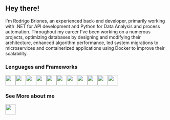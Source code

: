 ## Hey there!
I'm Rodrigo Briones, an experienced back-end developer, primarily working with .NET for API development and Python for Data Analysis and process automation. Throughout my career I've been working on a numerous projects, optimizing databases by designing and modifying their architecture, enhanced algorithm performance, led system migrations to microservices and containerized applications using Docker to improve their scalability.

### Lenguages and Frameworks
<img src="https://cdn.iconscout.com/icon/free/png-256/python-2-226051.png" width="32" height="32"><img src="https://cdn.iconscout.com/icon/free/png-256/flask-51-285137.png" width="32" height="32"><img src="https://cdn.iconscout.com/icon/free/png-256/django-2-282855.png" width="32" height="32"><img src="https://cdn.iconscout.com/icon/free/png-256/javascript-1-225993.png" width="32" height="32"><img src="https://cdn.iconscout.com/icon/free/png-256/nodejs-2-226035.png" width="32" height="32"><img src="https://cdn.iconscout.com/icon/free/png-256/java-22-225997.png" width="32" height="32"><img src="https://cdn.iconscout.com/icon/free/png-256/c-57-1175191.png" width="32" height="32"><img src="https://cdn.iconscout.com/icon/free/png-256/net-51-190792.png" width="32" height="32"><img src="https://cdn.iconscout.com/icon/free/png-256/mysql-21-1174941.png" width="32" height="32"><img src="https://cdn.iconscout.com/icon/free/png-256/html-59-225995.png" width="32" height="32"><img src="https://cdn.iconscout.com/icon/free/png-256/css3-8-1175200.png" width="32" height="32">


### See More about me
<a href="https://www.linkedin.com/in/rodrigo-briones-toledo/"><img src="https://cdn.iconscout.com/icon/free/png-256/linkedin-194-789838.png" height="32" width="32" ></a>
